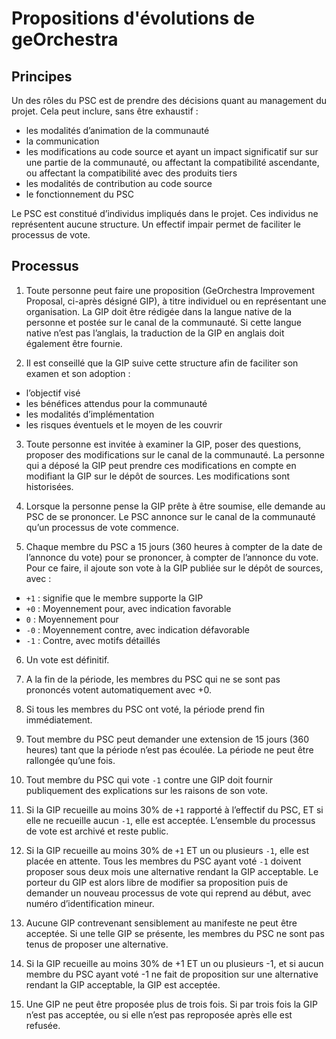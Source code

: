 # Propositions d'évolutions de geOrchestra

## Principes

Un des rôles du PSC est de prendre des décisions quant au management du projet. Cela peut inclure, sans être exhaustif :

- les modalités d’animation de la communauté
- la communication
- les modifications au code source et ayant un impact significatif sur sur une partie de la communauté, ou affectant la compatibilité ascendante, ou affectant la compatibilité avec des produits tiers
- les modalités de contribution au code source
- le fonctionnement du PSC

Le PSC est constitué d’individus impliqués dans le projet. Ces individus ne représentent aucune structure. Un effectif impair permet de faciliter le processus de vote.


## Processus

1. Toute personne peut faire une proposition (GeOrchestra Improvement Proposal, ci-après désigné GIP), à titre individuel ou en représentant une organisation. La GIP doit être rédigée dans la langue native de la personne et postée sur le canal de la communauté. Si cette langue native n’est pas l’anglais, la traduction de la GIP en anglais doit également être fournie.


2. Il est conseillé que la GIP suive cette structure afin de faciliter son examen et son adoption :
  - l’objectif visé
  - les bénéfices attendus pour la communauté
  - les modalités d’implémentation
  - les risques éventuels et le moyen de les couvrir


3. Toute personne est invitée à examiner la GIP, poser des questions, proposer des modifications sur le canal de la communauté. La personne qui a déposé la GIP peut prendre ces modifications en compte en modifiant la GIP sur le dépôt de sources. Les modifications sont historisées.


4. Lorsque la personne pense la GIP prête à être soumise, elle demande au PSC de se prononcer. Le PSC annonce sur le canal de la communauté qu’un processus de vote commence.


5. Chaque membre du PSC a 15 jours (360 heures à compter de la date de l’annonce du vote) pour se prononcer, à compter de l’annonce du vote. Pour ce faire, il ajoute son vote à la GIP publiée sur le dépôt de sources, avec :

  - `+1` : signifie que le membre supporte la GIP
  - `+0` : Moyennement pour, avec indication favorable
  - `0` : Moyennement pour
  - `-0` : Moyennement contre, avec indication défavorable
  - `-1` : Contre, avec motifs détaillés


6. Un vote est définitif.


7. A la fin de la période, les membres du PSC qui ne se sont pas prononcés votent automatiquement avec +0.


8. Si tous les membres du PSC ont voté, la période prend fin immédiatement.


9. Tout membre du PSC peut demander une extension de 15 jours (360 heures) tant que la période n’est pas écoulée. La période ne peut être rallongée qu’une fois.


10. Tout membre du PSC qui vote `-1` contre une GIP doit fournir publiquement des explications sur les raisons de son vote.


11. Si la GIP recueille au moins 30% de `+1` rapporté à l’effectif du PSC, ET si elle ne recueille aucun `-1`, elle est acceptée. L’ensemble du processus de vote est archivé et reste public.


12. Si la GIP recueille au moins 30% de `+1` ET un ou plusieurs `-1`, elle est placée en attente. Tous les membres du PSC ayant voté `-1` doivent proposer sous deux mois une alternative rendant la GIP acceptable. Le porteur du GIP est alors libre de modifier sa proposition puis de demander un nouveau processus de vote qui reprend au début, avec numéro d’identification mineur.


13. Aucune GIP contrevenant sensiblement au manifeste ne peut être acceptée. Si une telle GIP se présente, les membres du PSC ne sont pas tenus de proposer une alternative.


14. Si la GIP recueille au moins 30% de +1 ET un ou plusieurs -1, et si aucun membre du PSC ayant voté -1 ne fait de proposition sur une alternative rendant la GIP acceptable, la GIP est acceptée.


15. Une GIP ne peut être proposée plus de trois fois. Si par trois fois la GIP n’est pas acceptée, ou si elle n’est pas reproposée après elle est refusée.
